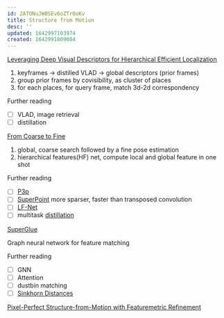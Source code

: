 ```yaml
---
id: 2ATONuJW0SEv6oZTrOoKv
title: Structure from Motion
desc: ''
updated: 1642997103974
created: 1642991809084
---
```


[Leveraging Deep Visual Descriptors for Hierarchical Efficient Localization](https://arxiv.org/pdf/1809.01019.pdf)

1. keyframes -> distilled VLAD -> global descriptors (prior frames)
2. group prior frames by covisibility, as cluster of places
3. for each places, for query frame, match 3d-2d correspondency

Further reading
- [ ] VLAD, image retrieval
- [ ] distillation

[From Coarse to Fine](https://arxiv.org/pdf/1812.03506.pdf)

1. global, coarse search followed by a fine pose estimation
2. hierarchical features(HF) net, compute local and global feature in one shot

Further reading
- [ ] [P3p](https://rpg.ifi.uzh.ch/docs/CVPR11_kneip.pdf)
- [ ] [SuperPoint](https://arxiv.org/pdf/1712.07629.pdf) more sparser, faster than transposed convolution
- [ ] [LF-Net](https://arxiv.org/pdf/1805.09662.pdf)
- [ ] multitask [distillation](https://arxiv.org/pdf/1503.02531.pdf)

[SuperGlue](https://arxiv.org/pdf/1911.11763.pdf)

Graph neural network for feature matching

Further reading
- [ ] GNN
- [ ] Attention
- [ ] dustbin matching
- [ ] [Sinkhorn Distances](https://proceedings.neurips.cc/paper/2013/file/af21d0c97db2e27e13572cbf59eb343d-Paper.pdf)

[Pixel-Perfect Structure-from-Motion with Featuremetric Refinement](https://arxiv.org/pdf/2108.08291.pdf)
